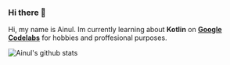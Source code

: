 ### Hi there 👋

Hi, my name is Ainul. Im currently learning about **Kotlin** on <b>[Google Codelabs](https://codelabs.developers.google.com/android-kotlin-fundamentals/)</b> for hobbies and proffesional purposes.

![Ainul's github stats](https://github-readme-stats.vercel.app/api?username=ai-null&show_icons=true&theme=onedark)

<!--
**ai-null/ai-null** is a ✨ _special_ ✨ repository because its `README.md` (this file) appears on your GitHub profile.

Here are some ideas to get you started:

- 🔭 I’m currently working on ...
- 🌱 I’m currently learning ...
- 👯 I’m looking to collaborate on ...
- 🤔 I’m looking for help with ...
- 💬 Ask me about ...
- 📫 How to reach me: ...
- 😄 Pronouns: ...
- ⚡ Fun fact: ...
-->
